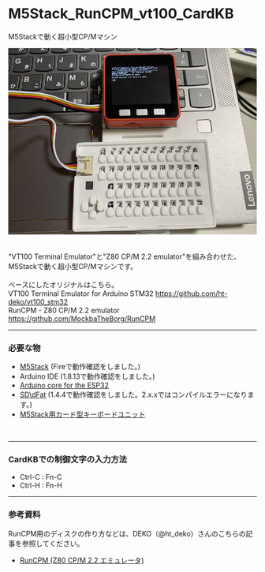 # M5Stack_RunCPM_vt100_CardKB
M5Stackで動く超小型CP/Mマシン

![画像1](images/image1.png)<br><br>

"VT100 Terminal Emulator"と"Z80 CP/M 2.2 emulator"を組み合わせた、M5Stackで動く超小型CP/Mマシンです。<br><br>
ベースにしたオリジナルはこちら。<br>
VT100 Terminal Emulator for Arduino STM32 <https://github.com/ht-deko/vt100_stm32><br>
RunCPM - Z80 CP/M 2.2 emulator <https://github.com/MockbaTheBorg/RunCPM><br>

---

### 必要な物 ###
* [M5Stack](http://www.m5stack.com/ "Title") (Fireで動作確認をしました。)<br>
* Arduino IDE (1.8.13で動作確認をしました。)<br>
* [Arduino core for the ESP32](https://github.com/espressif/arduino-esp32 "Title")
* [SD\dFat](https://github.com/greiman/SdFat "Title") (1.4.4で動作確認をしました。2.x.xではコンパイルエラーになります。)
* [M5Stack用カード型キーボードユニット](https://www.switch-science.com/catalog/5689/ "Title")
<br>

---

### CardKBでの制御文字の入力方法 ###
* Ctrl-C : Fn-C
* Ctrl-H : Fn-H

---

### 参考資料 ###
RunCPM用のディスクの作り方などは、DEKO（@ht_deko）さんのこちらの記事を参照してください。<br>

* [RunCPM (Z80 CP/M 2.2 エミュレータ)](https://ht-deko.com/arduino/runcpm.html "Title")<br><br><br>




